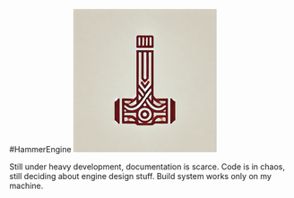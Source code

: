 #HammerEngine
<img src="https://raw.githubusercontent.com/templalizer1284/hammer-engine/development/hammer_logo.png" alt="hammer_logo">

Still under heavy development, documentation is scarce.
Code is in chaos, still deciding about engine design stuff.
Build system works only on my machine.
